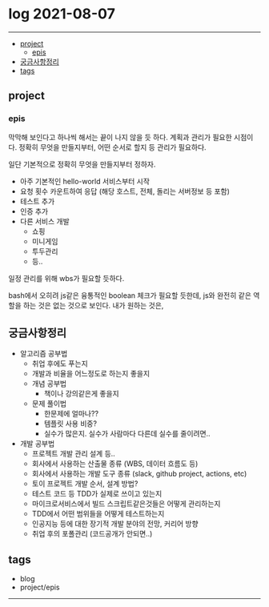 # log 2021-08-07

--------------------------

- [project](#project)
  - [epis](#epis)
- [궁금사항정리](#궁금사항정리)
- [tags](#tags)

## project

### epis

막막해 보인다고 하나씩 해서는 끝이 나지 않을 듯 하다. 계획과 관리가 필요한 시점이다.
정확히 무엇을 만들지부터, 어떤 순서로 할지 등 관리가 필요하다.

일단 기본적으로 정확히 무엇을 만들지부터 정하자.
- 아주 기본적인 hello-world 서비스부터 시작
- 요청 횟수 카운트하여 응답 (해당 호스트, 전체, 돌리는 서버정보 등 포함)
- 테스트 추가
- 인증 추가
- 다른 서비스 개발
  - 쇼핑
  - 미니게임
  - 투두관리
  - 등..

일정 관리를 위해 wbs가 필요할 듯하다.


bash에서 오히려 js같은 융통적인 boolean 체크가 필요할 듯한데, js와 완전히 같은 역할을 하는 것은 없는 것으로 보인다. 내가 원하는 것은, 

## 궁금사항정리

- 알고리즘 공부법
  - 취업 후에도 푸는지
  - 개발과 비율을 어느정도로 하는지 좋을지
  - 개념 공부법
    - 책이나 강의같은게 좋을지
  - 문제 풀이법
    - 한문제에 얼마나??
    - 템플릿 사용 비중?
    - 실수가 많은지. 실수가 사람마다 다른데 실수를 줄이려면..
- 개발 공부법
  - 프로젝트 개발 관리 설계 등..
  - 회사에서 사용하는 산출물 종류 (WBS, 데이터 흐름도 등)
  - 회사에서 사용하는 개발 도구 종류 (slack, github project, actions, etc)
  - 토이 프로젝트 개발 순서, 설계 방법?
  - 테스트 코드 등 TDD가 실제로 쓰이고 있는지
  - 마이크로서비스에서 빌드 스크립트같은것들은 어떻게 관리하는지
  - TDD에서 어떤 범위들을 어떻게 테스트하는지
  - 인공지능 등에 대한 장기적 개발 분야의 전망, 커리어 방향
  - 취업 후의 포폴관리 (코드공개가 안되면..)


## tags
- blog
- project/epis

--------------------------

